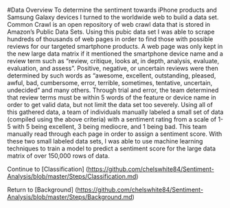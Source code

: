 #Data Overview 
To determine the sentiment towards iPhone products and Samsung Galaxy devices I turned to the worldwide web to build a data set. Common Crawl is an open repository of web crawl data that is stored in Amazon’s Public Data Sets. Using this pubic data set I was able to scrape hundreds of thousands of web pages in order to find those with possible reviews for our targeted smartphone products. A web page was only kept in the new large data matrix if it mentioned the smartphone device name and a review term such as “review, critique, looks at, in depth, analysis, evaluate, evaluation, and assess”. Positive, negative, or uncertain reviews were then determined by such words as “awesome, excellent, outstanding, pleased, awful, bad, cumbersome, error, terrible, sometimes, tentative, uncertain, undecided” and many others. Through trial and error, the team determined that review terms must be within 5 words of the feature or device name in order to get valid data, but not limit the data set too severely. 
Using all of this gathered data, a team of individuals manually labeled a small set of data (compiled using the above criteria) with a sentiment rating from a scale of 1-5 with 5 being excellent, 3 being mediocre, and 1 being bad.  This team manually read through each page in order to assign a sentiment score. With these two small labeled data sets, I was able to use machine learning techniques to train a model to predict a sentiment score for the large data matrix of over 150,000 rows of data.  

Continue to [Classification] (https://github.com/chelswhite84/Sentiment-Analysis/blob/master/Steps/Classification.md) 

Return to [Background] (https://github.com/chelswhite84/Sentiment-Analysis/blob/master/Steps/Background.md) 
